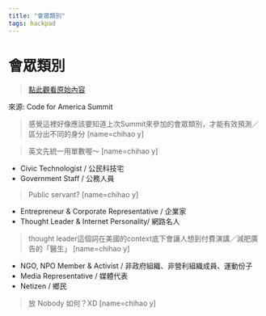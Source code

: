 ```yaml
---
title: "會眾類別"
tags: hackpad
---
```


# 會眾類別

> [點此觀看原始內容](https://g0v.hackpad.tw/z5Dwj8syQRD)


來源: Code for America Summit

> 感覺這裡好像應該要知道上次Summit來參加的會眾類別，才能有效預測／區分出不同的身分
> [name=chihao y]

> 英文先統一用單數喔～
> [name=chihao y]


- Civic Technologist / 公民科技宅
- Government Staff / 公務人員
> Public servant?
> [name=chihao y]

- Entrepreneur & Corporate Representative / 企業家
- Thought Leader &  Internet Personality/ 網路名人
> thought leader這個詞在美國的context底下會讓人想到付費演講／減肥廣告的「醫生」
> [name=chihao y]

- NGO, NPO Member & Activist / 非政府組織、非營利組織成員、運動份子
- Media Representative / 媒體代表
- Netizen / 鄉民
> 放 Nobody 如何？XD
> [name=chihao y]


